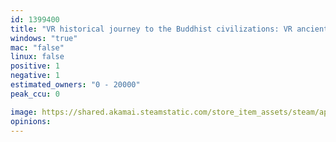```yaml
---
id: 1399400
title: "VR historical journey to the Buddhist civilizations: VR ancient India and Asia"
windows: "true"
mac: "false"
linux: false
positive: 1
negative: 1
estimated_owners: "0 - 20000"
peak_ccu: 0

image: https://shared.akamai.steamstatic.com/store_item_assets/steam/apps/1399400/header.jpg?t=1659429955
opinions:
---
```

